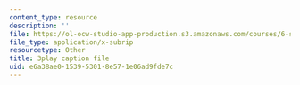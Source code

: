 ```yaml
---
content_type: resource
description: ''
file: https://ol-ocw-studio-app-production.s3.amazonaws.com/courses/6-s095-programming-for-the-puzzled-january-iap-2018/e6a38ae0153953018e571e06ad9fde7c_9TtLlVBjvR0.vtt
file_type: application/x-subrip
resourcetype: Other
title: 3play caption file
uid: e6a38ae0-1539-5301-8e57-1e06ad9fde7c
---
```


